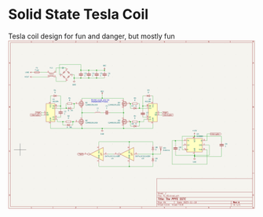 # Solid State Tesla Coil
 Tesla coil design for fun and danger, but mostly fun
![Schematic](schematic.png?raw=true "Schematic")
